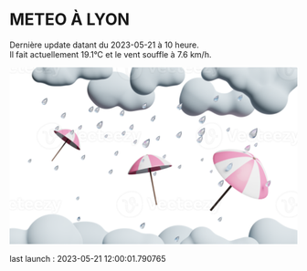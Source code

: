 # METEO À LYON

Dernière update datant du 2023-05-21 à 10 heure.  
Il fait actuellement 19.1°C et le vent souffle à 7.6 km/h.      

![](./.github/rain.png)

last launch : 2023-05-21 12:00:01.790765
